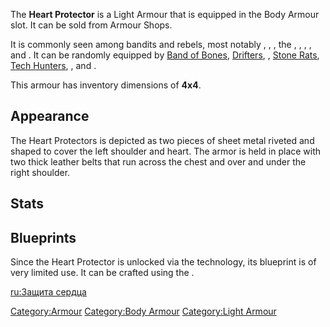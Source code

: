 The **Heart Protector** is a Light Armour that is equipped in the Body
Armour slot. It can be sold from Armour Shops.

It is commonly seen among bandits and rebels, most notably [](Blood_Raider.md), [](Dust_Bandit.md), [](Dust_Bandit_Bowman.md), the [](Dust_King.md), [](Outlaw_Swordsman.md), [](Outlaw_Swordsman_Captain.md), [](Reaver_Neophyte.md), and [](Rebel_Swordsman.md). It can be randomly equipped by
[Band of Bones](Band_of_Bones_(Character).md "wikilink"),
[Drifters](Drifter.md "wikilink"), [](Samurai_Rogue.md), [Stone Rats](Stone_Rat.md "wikilink"),
[Tech Hunters](Tech_Hunter.md "wikilink"), [](Tech_Hunter_Ruins.md), and [](Territorial_Thug.md).

This armour has inventory dimensions of **4x4**.

## Appearance

The Heart Protectors is depicted as two pieces of sheet metal riveted
and shaped to cover the left shoulder and heart. The armor is held in
place with two thick leather belts that run across the chest and over
and under the right shoulder.

## Stats

## Blueprints

Since the Heart Protector is unlocked via the [](Plate_Armour_Crafting_(Tech).md) technology, its
blueprint is of very limited use. It can be crafted using the [](Heavy_Armour_Smithy.md).

[ru:Защита сердца](ru:Защита_сердца "wikilink")

[Category:Armour](Category:Armour "wikilink") [Category:Body
Armour](Category:Body_Armour "wikilink") [Category:Light
Armour](Category:Light_Armour "wikilink")